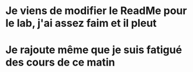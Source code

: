 # Je viens de modifier le ReadMe pour le lab, j'ai assez faim et il pleut 
# Je rajoute même que je suis fatigué des cours de ce matin